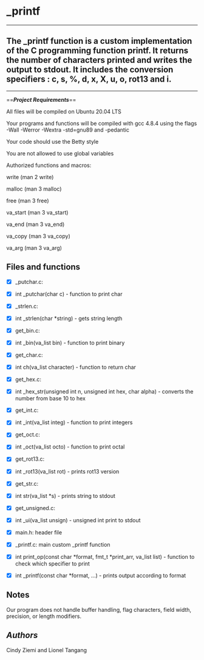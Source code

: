 # _printf
----------------------------------------------------------
**The _printf function is a custom implementation of the C programming function printf. It returns the number of characters printed and writes the output to stdout. It includes the conversion specifiers : c, s, %, d, x, X, u, o, rot13 and i.**
-----------------------------------------------------------
-------------------------------------------------------------

==***Project Requirements***==

All files will be compiled on Ubuntu 20.04 LTS

Your programs and functions will be compiled with gcc 4.8.4 using the flags -Wall -Werror -Wextra -std=gnu89 and -pedantic

Your code should use the Betty style

You are not allowed to use global variables

Authorized functions and macros:

write (man 2 write)

malloc (man 3 malloc)

free (man 3 free)

va_start (man 3 va_start)

va_end (man 3 va_end)

va_copy (man 3 va_copy)

va_arg (man 3 va_arg)

__Files and functions__
-------------------------------------------
- [x] _putchar.c:

- [x] int _putchar(char c) - function to print char

- [x] _strlen.c:

- [x] int _strlen(char *string) - gets string length

- [x] get_bin.c:

- [x] int _bin(va_list bin) - function to print binary

- [x] get_char.c:

- [x] int ch(va_list character) - function to return char

- [x] get_hex.c:

- [x] int _hex_str(unsigned int n, unsigned int hex, char alpha) - converts the number from base 10 to hex

- [x] get_int.c:

- [x] int _int(va_list integ) - function to print integers

- [x] get_oct.c:

- [x] int _oct(va_list octo) - function to print octal

- [x] get_rot13.c:

- [x] int _rot13(va_list rot) - prints rot13 version

- [x] get_str.c:

- [x] int str(va_list *s) - prints string to stdout

- [x] get_unsigned.c:

- [x] int _ui(va_list unsign) - unsigned int print to stdout

- [x] main.h: header file

- [x] _printf.c: main custom _printf function

- [x] int print_op(const char *format, fmt_t *print_arr, va_list list) - function to check which specifier to print

- [x] int _printf(const char *format, ...) - prints output according to format

## Notes

Our program does not handle buffer handling, flag characters, field width, precision, or length modifiers.

__***Authors***__
---------------------------------------------
Cindy Ziemi and Lionel Tangang
